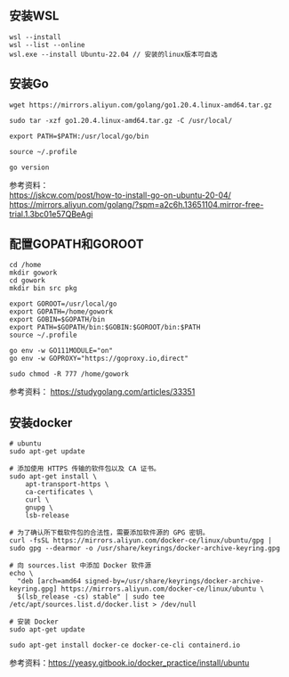 ## 安装WSL

```shell
wsl --install
wsl --list --online
wsl.exe --install Ubuntu-22.04 // 安装的linux版本可自选
```

## 安装Go
```shell
wget https://mirrors.aliyun.com/golang/go1.20.4.linux-amd64.tar.gz

sudo tar -xzf go1.20.4.linux-amd64.tar.gz -C /usr/local/ 

export PATH=$PATH:/usr/local/go/bin

source ~/.profile

go version

```

参考资料：  
https://jskcw.com/post/how-to-install-go-on-ubuntu-20-04/  
https://mirrors.aliyun.com/golang/?spm=a2c6h.13651104.mirror-free-trial.1.3bc01e57QBeAgi

## 配置GOPATH和GOROOT

```shell
cd /home
mkdir gowork
cd gowork
mkdir bin src pkg

export GOROOT=/usr/local/go
export GOPATH=/home/gowork
export GOBIN=$GOPATH/bin
export PATH=$GOPATH/bin:$GOBIN:$GOROOT/bin:$PATH
source ~/.profile

go env -w GO111MODULE="on"
go env -w GOPROXY="https://goproxy.io,direct"

sudo chmod -R 777 /home/gowork
```

参考资料：
https://studygolang.com/articles/33351

## 安装docker

```shell
# ubuntu
sudo apt-get update

# 添加使用 HTTPS 传输的软件包以及 CA 证书。
sudo apt-get install \
    apt-transport-https \
    ca-certificates \
    curl \
    gnupg \
    lsb-release

# 为了确认所下载软件包的合法性，需要添加软件源的 GPG 密钥。
curl -fsSL https://mirrors.aliyun.com/docker-ce/linux/ubuntu/gpg | sudo gpg --dearmor -o /usr/share/keyrings/docker-archive-keyring.gpg

# 向 sources.list 中添加 Docker 软件源
echo \
  "deb [arch=amd64 signed-by=/usr/share/keyrings/docker-archive-keyring.gpg] https://mirrors.aliyun.com/docker-ce/linux/ubuntu \
  $(lsb_release -cs) stable" | sudo tee /etc/apt/sources.list.d/docker.list > /dev/null

# 安装 Docker
sudo apt-get update

sudo apt-get install docker-ce docker-ce-cli containerd.io

```
参考资料：https://yeasy.gitbook.io/docker_practice/install/ubuntu

